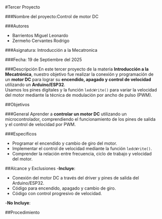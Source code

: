 #Tercer Proyecto

###Nombre del proyecto:Control de motor DC 

###Autores
- Barrientos Miguel Leonardo
- Zermeño Cervantes Rodrigo

###Asignatura: Introducción a la Mecatronica

###Fecha: 19 de Septiembre del 2025

###Descripción
En este tercer proyecto de la materia **Introducción a la Mecatrónica**, nuestro objetivo fue realizar la conexión y programación de un **motor DC** para lograr su **encendido, apagado y control de velocidad** utilizando un **Arduino/ESP32**.  
Usamos los pines digitales y la función `ledcWrite()` para variar la velocidad del motor mediante la técnica de modulación por ancho de pulso (PWM).


                         
##Objetivos

###General
Aprender a **controlar un motor DC** utilizando un microcontrolador, comprendiendo el funcionamiento de los pines de salida y el control de velocidad por PWM.

###Especificos

- Programar el encendido y cambio de giro del motor.  
- Implementar el control de velocidad mediante la función `ledcWrite()`.  
- Comprender la relación entre frecuencia, ciclo de trabajo y velocidad del motor.

##Alcance y Exclusiones
 -**Incluye**:

- Conexión del motor DC a través del driver y pines de salida del Arduino/ESP32.  
- Código para encendido, apagado y cambio de giro.  
- Código con control progresivo de velocidad.  

 -**No Incluye**: 

##Procedimiento

